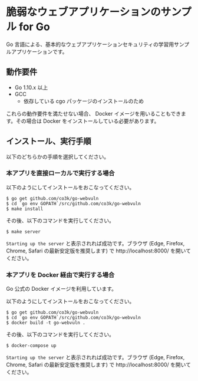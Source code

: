 # 脆弱なウェブアプリケーションのサンプル for Go

Go 言語による、基本的なウェブアプリケーションセキュリティの学習用サンプルアプリケーションです。

## 動作要件

* Go 1.10.x 以上
* GCC
  * 依存している cgo パッケージのインストールのため

これらの動作要件を満たせない場合、 Docker イメージを用いることもできます。その場合は Docker をインストールしている必要があります。

## インストール、実行手順

以下のどちらかの手順を選択してください。

### 本アプリを直接ローカルで実行する場合

以下のようにしてインストールをおこなってください。

```
$ go get github.com/co3k/go-webvuln
$ cd `go env GOPATH`/src/github.com/co3k/go-webvuln
$ make install
```

その後、以下のコマンドを実行してください。

```
$ make server
```

`Starting up the server` と表示されれば成功です。ブラウザ (Edge, Firefox, Chrome, Safari の最新安定版を推奨します) で http://localhost:8000/ を開いてください。

### 本アプリを Docker 経由で実行する場合

Go 公式の Docker イメージを利用しています。

以下のようにしてインストールをおこなってください。

```
$ go get github.com/co3k/go-webvuln
$ cd `go env GOPATH`/src/github.com/co3k/go-webvuln
$ docker build -t go-webvuln .
```

その後、以下のコマンドを実行してください。

```
$ docker-compose up
```

`Starting up the server` と表示されれば成功です。ブラウザ (Edge, Firefox, Chrome, Safari の最新安定版を推奨します) で http://localhost:8000/ を開いてください。
